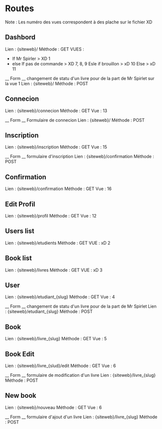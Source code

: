 # Routes 
Note : Les numéro des vues correspondent à des plache sur le fichier XD 

## Dashbord 
Lien : {siteweb}/ 
Méthode : GET
VUES : 
- If Mr Spirler > XD 1 
- else 
    If pas de commande > XD 7, 8, 9
    Esle if brouillon > xD 10
    Else > xD 11

__ Form __
changement de statu d'un livre pour de la part de Mr Spirlet sur la vue 1
Lien : {siteweb}/
Méthode : POST


## Connecion
Lien : {siteweb}/connecion
Méthode : GET
Vue : 13

__ Form __
Formulaire de connecion
Lien : {siteweb}/
Méthode : POST


## Inscription 
Lien : {siteweb}/inscription
Méthode : GET
Vue : 15

__ Form __
formulaire d'inscription
Lien : {siteweb}/confirmation
Méthode : POST


## Confirmation  
Lien : {siteweb}/confirmation
Méthode : GET
Vue : 16

## Edit Profil 
Lien : {siteweb}/profil
Méthode : GET
Vue : 12



## Users list
Lien : {siteweb}/etudients
Méthode : GET
VUE : xD 2


## Book list
Lien : {siteweb}/livres
Méthode : GET
VUE : xD 3


## User 
Lien : {siteweb}/etudiant_{slug}
Méthode : GET
Vue : 4

__ Form __
changement de statu d'un livre pour de la part de Mr Spirlet
Lien : {siteweb}/etudiant_{slug}
Méthode : POST


## Book 
Lien : {siteweb}/livre_{slug}
Méthode : GET
Vue : 5

## Book Edit
Lien : {siteweb}/livre_{slud}/edit
Méthode : GET
Vue : 6

__ Form __
formulaire de modification d'un livre
Lien : {siteweb}/livre_{slug}
Méthode : POST 


## New book
Lien : {siteweb}/nouveau
Méthode : GET
Vue : 6

__ Form __
formulaire d'ajout d'un livre
Lien : {siteweb}/livre_{slug}
Méthode : POST



